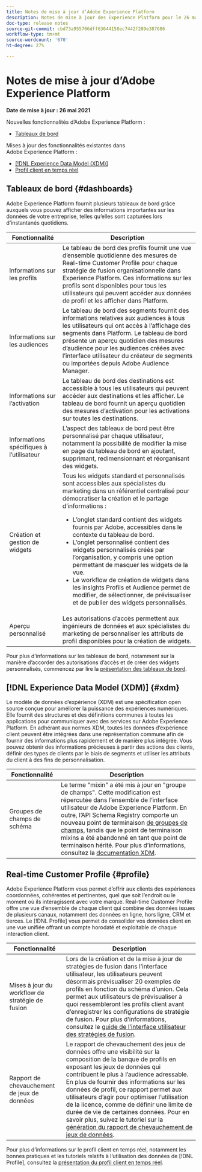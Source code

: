 ```yaml
---
title: Notes de mise à jour d’Adobe Experience Platform
description: Notes de mise à jour des Experience Platform pour le 26 mai 2021.
doc-type: release notes
source-git-commit: cbd73a955706dff63644158ec7442f289e387686
workflow-type: tm+mt
source-wordcount: '670'
ht-degree: 27%

---
```



# Notes de mise à jour d’Adobe Experience Platform

**Date de mise à jour : 26 mai 2021**

Nouvelles fonctionnalités d’Adobe Experience Platform :

- [Tableaux de bord](#dashboards)

Mises à jour des fonctionnalités existantes dans Adobe Experience Platform :

- [[!DNL Experience Data Model (XDM)]](#xdm)
- [Profil client en temps réel](#profile)

## Tableaux de bord {#dashboards}

Adobe Experience Platform fournit plusieurs tableaux de bord grâce auxquels vous pouvez afficher des informations importantes sur les données de votre entreprise, telles qu’elles sont capturées lors d’instantanés quotidiens.

| Fonctionnalité | Description |
| --- | --- |
| Informations sur les profils | Le tableau de bord des profils fournit une vue d’ensemble quotidienne des mesures de Real-time Customer Profile pour chaque stratégie de fusion organisationnelle dans Experience Platform. Ces informations sur les profils sont disponibles pour tous les utilisateurs qui peuvent accéder aux données de profil et les afficher dans Platform. |
| Informations sur les audiences | Le tableau de bord des segments fournit des informations relatives aux audiences à tous les utilisateurs qui ont accès à l’affichage des segments dans Platform. Le tableau de bord présente un aperçu quotidien des mesures d’audience pour les audiences créées avec l’interface utilisateur du créateur de segments ou importées depuis Adobe Audience Manager. |
| Informations sur l’activation | Le tableau de bord des destinations est accessible à tous les utilisateurs qui peuvent accéder aux destinations et les afficher. Le tableau de bord fournit un aperçu quotidien des mesures d’activation pour les activations sur toutes les destinations. |
| Informations spécifiques à l’utilisateur | L’aspect des tableaux de bord peut être personnalisé par chaque utilisateur, notamment la possibilité de modifier la mise en page du tableau de bord en ajoutant, supprimant, redimensionnant et réorganisant des widgets. |
| Création et gestion de widgets | Tous les widgets standard et personnalisés sont accessibles aux spécialistes du marketing dans un référentiel centralisé pour démocratiser la création et le partage d’informations :<br/><ul><li>L’onglet standard contient des widgets fournis par Adobe, accessibles dans le contexte du tableau de bord. </li><li>L’onglet personnalisé contient des widgets personnalisés créés par l’organisation, y compris une option permettant de masquer les widgets de la vue.</li><li>Le workflow de création de widgets dans les insights Profils et Audience permet de modifier, de sélectionner, de prévisualiser et de publier des widgets personnalisés.</li></ul> |
| Aperçu personnalisé | Les autorisations d’accès permettent aux ingénieurs de données et aux spécialistes du marketing de personnaliser les attributs de profil disponibles pour la création de widgets. |

Pour plus d’informations sur les tableaux de bord, notamment sur la manière d’accorder des autorisations d’accès et de créer des widgets personnalisés, commencez par lire la [présentation des tableaux de bord](.../../dashboards/home.md).

## [!DNL Experience Data Model (XDM)] {#xdm}

Le modèle de données d’expérience (XDM) est une spécification open source conçue pour améliorer la puissance des expériences numériques. Elle fournit des structures et des définitions communes à toutes les applications pour communiquer avec des services sur Adobe Experience Platform. En adhérant aux normes XDM, toutes les données d’expérience client peuvent être intégrées dans une représentation commune afin de fournir des informations plus rapidement et de manière plus intégrée. Vous pouvez obtenir des informations précieuses à partir des actions des clients, définir des types de clients par le biais de segments et utiliser les attributs du client à des fins de personnalisation.

| Fonctionnalité | Description |
| --- | --- |
| Groupes de champs de schéma | Le terme &quot;mixin&quot; a été mis à jour en &quot;groupe de champs&quot;. Cette modification est répercutée dans l’ensemble de l’interface utilisateur de Adobe Experience Platform. En outre, l’API Schema Registry comporte un nouveau point de terminaison [de groupes de champs](../../xdm/api/field-groups.md), tandis que le point de terminaison mixins a été abandonné en tant que point de terminaison hérité. Pour plus d’informations, consultez la [documentation XDM](../../xdm/home.md). |

## Real-time Customer Profile {#profile}

Adobe Experience Platform vous permet d’offrir aux clients des expériences coordonnées, cohérentes et pertinentes, quel que soit l’endroit ou le moment où ils interagissent avec votre marque. Real-time Customer Profile offre une vue d’ensemble de chaque client qui combine des données issues de plusieurs canaux, notamment des données en ligne, hors ligne, CRM et tierces. Le [!DNL Profile] vous permet de consolider vos données client en une vue unifiée offrant un compte horodaté et exploitable de chaque interaction client.

| Fonctionnalité | Description |
| ------- | ----------- |
| Mises à jour du workflow de stratégie de fusion | Lors de la création et de la mise à jour de stratégies de fusion dans l’interface utilisateur, les utilisateurs peuvent désormais prévisualiser 20 exemples de profils en fonction du schéma d’union. Cela permet aux utilisateurs de prévisualiser à quoi ressembleront les profils client avant d’enregistrer les configurations de stratégie de fusion. Pour plus d’informations, consultez le [guide de l’interface utilisateur des stratégies de fusion](../../profile/merge-policies/ui-guide.md). |
| Rapport de chevauchement de jeux de données | Le rapport de chevauchement des jeux de données offre une visibilité sur la composition de la banque de profils en exposant les jeux de données qui contribuent le plus à l’audience adressable. En plus de fournir des informations sur les données de profil, ce rapport permet aux utilisateurs d’agir pour optimiser l’utilisation de la licence, comme de définir une limite de durée de vie de certaines données. Pour en savoir plus, suivez le tutoriel sur la [génération du rapport de chevauchement de jeux de données](../../profile/tutorials/dataset-overlap-report.md). |

Pour plus d’informations sur le profil client en temps réel, notamment les bonnes pratiques et les tutoriels relatifs à l’utilisation des données de [!DNL Profile], consultez la [présentation du profil client en temps réel](../../profile/home.md).